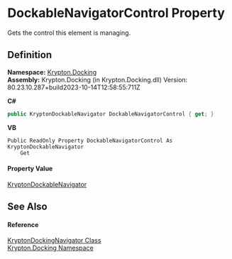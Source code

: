 # DockableNavigatorControl Property


Gets the control this element is managing.



## Definition
**Namespace:** <a href="98399376-cf41-9454-4b4d-4fab2ca20bc7.md">Krypton.Docking</a>  
**Assembly:** Krypton.Docking (in Krypton.Docking.dll) Version: 80.23.10.287+build2023-10-14T12:58:55:711Z

**C#**
``` C#
public KryptonDockableNavigator DockableNavigatorControl { get; }
```
**VB**
``` VB
Public ReadOnly Property DockableNavigatorControl As KryptonDockableNavigator
	Get
```



#### Property Value
<a href="0599e3ef-fca5-dece-3a3f-37ff2644d1e4.md">KryptonDockableNavigator</a>

## See Also


#### Reference
<a href="6f08c251-cb6b-a0e4-cae2-119443dd287b.md">KryptonDockingNavigator Class</a>  
<a href="98399376-cf41-9454-4b4d-4fab2ca20bc7.md">Krypton.Docking Namespace</a>  
